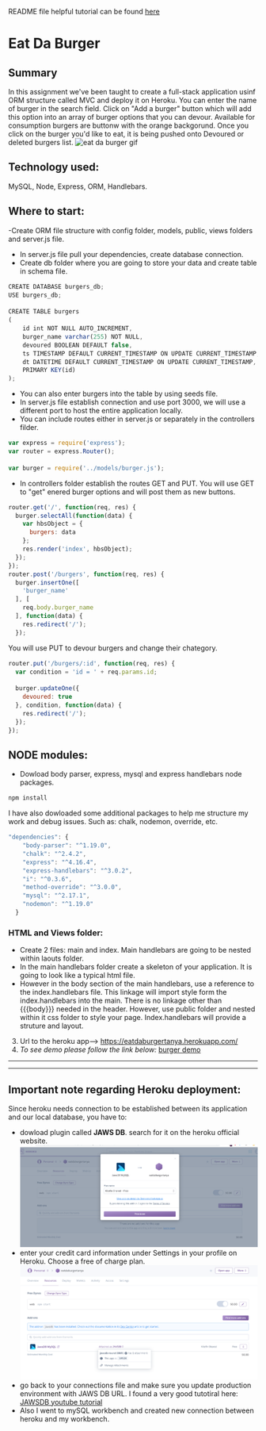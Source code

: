 README file helpful tutorial can be found [here](https://www.youtube.com/watch?v=HUBNt18RFbo "Markdown crash course")
<!-- Headings -->
# Eat Da Burger
## Summary
In this assignment we've been taught to create a full-stack application usinf ORM structure called MVC and deploy it on Heroku.
You can enter the name of burger in the search field.
Click on "Add a burger" button which will add this option into an array of burger options that you can devour.
Available for consumption burgers are buttonw with the orange backgorund.
Once you click on the burger you'd like to eat, it is being pushed onto Devoured or deleted burgers list.
![eat da burger gif](/public/assets/img/burgergif.gif "eat da salmon burger man!")
## Technology used:
MySQL, Node, Express, ORM, Handlebars.
## Where to start:
-Create ORM file structure with config folder, models, public, views folders and server.js file. 

- In server.js file pull your dependencies, create database connection.
- Create db folder where you are going to store your data and create table in schema file.
```javascript
CREATE DATABASE burgers_db;
USE burgers_db;

CREATE TABLE burgers
(
	id int NOT NULL AUTO_INCREMENT,
	burger_name varchar(255) NOT NULL,
	devoured BOOLEAN DEFAULT false,
  	ts TIMESTAMP DEFAULT CURRENT_TIMESTAMP ON UPDATE CURRENT_TIMESTAMP,
  	dt DATETIME DEFAULT CURRENT_TIMESTAMP ON UPDATE CURRENT_TIMESTAMP,
  	PRIMARY KEY(id)
);
``` 
- You can also enter burgers into the table by using seeds file.
- In server.js file establish connection and use port 3000, we will use a different port to host the entire application locally.
- You can include routes either in server.js or separately in the controllers filder.
```javascript
var express = require('express');
var router = express.Router();

var burger = require('../models/burger.js');
```
- In controllers folder establish the routes GET and PUT. You will use GET to "get" enered burger options and will post them as new buttons.
```javascript
router.get('/', function(req, res) {
  burger.selectAll(function(data) {
    var hbsObject = {
      burgers: data
    };
    res.render('index', hbsObject);
  });
});
router.post('/burgers', function(req, res) {
  burger.insertOne([
    'burger_name'
  ], [
    req.body.burger_name
  ], function(data) {
    res.redirect('/');
  });
```
You will use PUT to devour burgers and change their chategory.
```javascript
router.put('/burgers/:id', function(req, res) {
  var condition = 'id = ' + req.params.id;

  burger.updateOne({
    devoured: true
  }, condition, function(data) {
    res.redirect('/');
  });
});
```
## NODE modules:
- Dowload body parser, express, mysql and express handlebars node packages.
```bash 
npm install
```
I have also dowloaded some additional packages to help me structure my work and debug issues. Such as: chalk, nodemon, override, etc.
```javascript
"dependencies": {
    "body-parser": "^1.19.0",
    "chalk": "^2.4.2",
    "express": "^4.16.4",
    "express-handlebars": "^3.0.2",
    "i": "^0.3.6",
    "method-override": "^3.0.0",
    "mysql": "^2.17.1",
    "nodemon": "^1.19.0"
  }
```
### HTML and Views folder:
- Create 2 files: main and index. Main handlebars are going to be nested within laouts folder.
- In the main handlebars folder create a skeleton of your application.
It is going to look like a typical html file. 
- However in the body section of the main handlebars, use a reference to the index.handlebars file. This linkage will import style form the index.handlebars into the main. There is no linkage other than {{{body}}} needed in the header. However, use public folder and nested within it css folder to style your page. Index.handlebars will provide a struture and layout. 
3. Url to the heroku app-->
https://eatdaburgertanya.herokuapp.com/
4. *To see demo please follow the link below:*
[burger demo](https://youtu.be/dFMRq_Kr_hU/)
---
---
## Important note regarding Heroku deployment:
Since heroku needs connection to be established between its application and our local database, you have to:
* dowload plugin called __JAWS DB__. search for it on the heroku official website.
![Heroku plug in JAWS DB](/public/assets/img/jaws1.png)
* enter your credit card information under Settings in your profile on Heroku. Choose a free of charge plan.
![heroku and jaws](/public/assets/img/jaws2.png)
* go back to your connections file and make sure you update production environment with JAWS DB URL.
I found a very good tutotiral here:
[JAWSDB youtube tutorial](https://www.youtube.com/watch?v=AQp7b-1356k/ "Jaws DB and Heroku tutorial")
* Also I went to mySQL workbench and created new connection between heroku and my workbench.